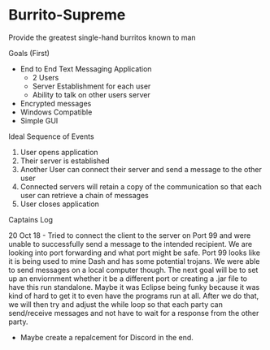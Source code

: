 # Burrito-Supreme
Provide the greatest single-hand burritos known to man

Goals (First)
  - End to End Text Messaging Application
    - 2 Users
    - Server Establishment for each user
    - Ability to talk on other users server
  - Encrypted messages
  - Windows Compatible
  - Simple GUI
 
Ideal Sequence of Events
1. User opens application
2. Their server is established
3. Another User can connect their server and send a message to the other user
4. Connected servers will retain a copy of the communication so that each user can retrieve a chain of messages
5. User closes application


Captains Log

20 Oct 18
    - Tried to connect the client to the server on Port 99 and were unable to successfully send a message to the intended recipient. We       are looking into port forwarding and what port might be safe. Port 99 looks like it is being used to mine Dash and has some             potential trojans. We were able to send messages on a local computer though. The next goal will be to set up an enviornment             whether it be a different port or creating a .jar file to have this run standalone. Maybe it was Eclipse being funky because it         was kind of hard to get it to even have the programs run at all. After we do that, we will then try and adjust the while loop so        that each party can send/receive messages and not have to wait for a response from the other party.
  
  
  
  
  
  
  
  
  
  
  
  
  
  - Maybe create a repalcement for Discord in the end.
  
